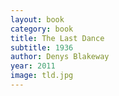 ```yaml
---
layout: book
category: book
title: The Last Dance
subtitle: 1936
author: Denys Blakeway
year: 2011
image: tld.jpg
---
```

